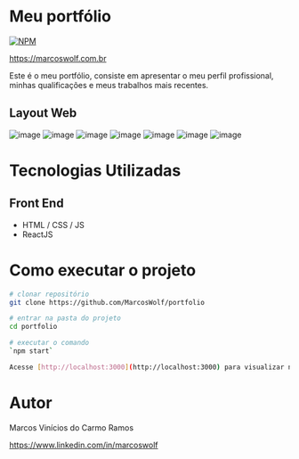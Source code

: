 # Meu portfólio
[![NPM](https://img.shields.io/npm/l/react)](https://github.com/MarcosWolf/portfolio/blob/main/LICENCE)

https://marcoswolf.com.br

Este é o meu portfólio, consiste em apresentar o meu perfil profissional, minhas qualificações e meus trabalhos mais recentes.

## Layout Web
![image](https://user-images.githubusercontent.com/26293082/220420655-4e7cbef2-7496-48e5-a376-2fda9ae701c2.png)
![image](https://user-images.githubusercontent.com/26293082/220421017-e4e048bc-f307-4b7d-8ed2-b9a929470ca6.png)
![image](https://user-images.githubusercontent.com/26293082/220421155-7877d74d-206f-4d1e-8079-ddb029c811ad.png)
![image](https://user-images.githubusercontent.com/26293082/220421306-e4a0ba12-add1-4cae-8634-59211466744e.png)
![image](https://user-images.githubusercontent.com/26293082/220421472-b0f7368f-9ecf-47d5-8168-34d7e9a5192c.png)
![image](https://user-images.githubusercontent.com/26293082/220421714-85225ab1-84dc-413f-aab0-2419f86711fa.png)
![image](https://user-images.githubusercontent.com/26293082/220421861-a74a67bf-426b-4bc1-a838-f53dbf578cd7.png)

# Tecnologias Utilizadas
## Front End
- HTML / CSS / JS
- ReactJS

# Como executar o projeto

```bash
# clonar repositório
git clone https://github.com/MarcosWolf/portfolio

# entrar na pasta do projeto
cd portfolio

# executar o comando
`npm start`

Acesse [http://localhost:3000](http://localhost:3000) para visualizar no seu navegador.
```

# Autor

Marcos Vinícios do Carmo Ramos

https://www.linkedin.com/in/marcoswolf
